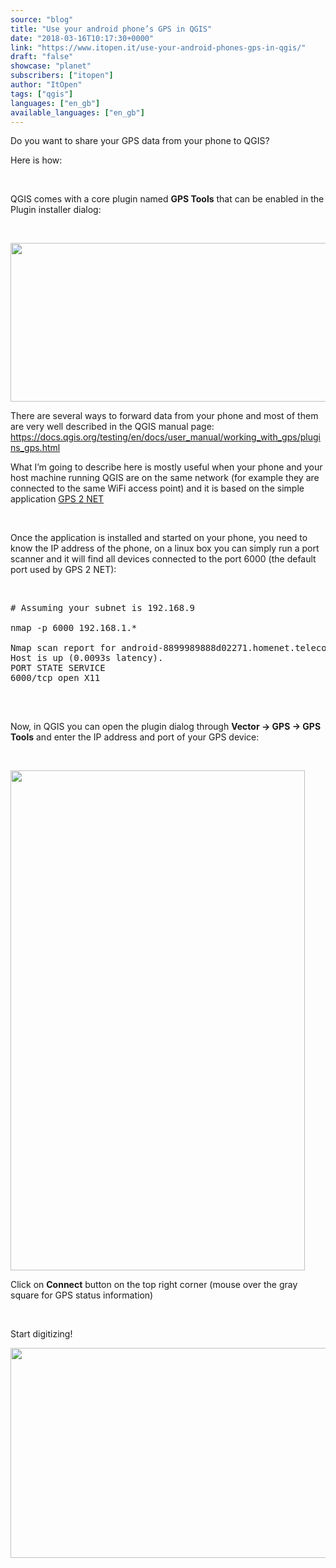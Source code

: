 ```yaml
---
source: "blog"
title: "Use your android phone’s GPS in QGIS"
date: "2018-03-16T10:17:30+0000"
link: "https://www.itopen.it/use-your-android-phones-gps-in-qgis/"
draft: "false"
showcase: "planet"
subscribers: ["itopen"]
author: "ItOpen"
tags: ["qgis"]
languages: ["en_gb"]
available_languages: ["en_gb"]
---
```


Do you want to share your GPS data from your phone to QGIS?

Here is how:

&nbsp;

QGIS comes with a core plugin named <strong>GPS Tools</strong> that can be enabled in the Plugin installer dialog:

&nbsp;

<a class="thumbnail cboxElement" href="https://www.itopen.it/wp-content/uploads/2018/03/gps-connection-install.png"><img alt="" class="aligncenter size-large wp-image-1886" height="254" src="https://www.itopen.it/wp-content/uploads/2018/03/gps-connection-install-800x254.png" width="800" /></a>

There are several ways to forward data from your phone and most of them are very well described in the QGIS manual page: <a href="https://docs.qgis.org/testing/en/docs/user_manual/working_with_gps/plugins_gps.html">https://docs.qgis.org/testing/en/docs/user_manual/working_with_gps/plugins_gps.html</a>

What I&#8217;m going to describe here is mostly useful when your phone and your host machine running QGIS are on the same network (for example they are connected to the same WiFi access point) and it is based on the simple application <a href="https://play.google.com/store/apps/details?id=net.cajax.gps2net&amp;hl=it">GPS 2 NET</a>

&nbsp;

Once the application is installed and started on your phone, you need to know the IP address of the phone, on a linux box you can simply run a port scanner and it will find all devices connected to the port 6000 (the default port used by GPS 2 NET):

&nbsp;
<pre class="wp-code-highlight prettyprint"># Assuming your subnet is 192.168.9

nmap -p 6000 192.168.1.*

Nmap scan report for android-8899989888d02271.homenet.telecomitalia.it (192.168.99.50)
Host is up (0.0093s latency).
PORT STATE SERVICE
6000/tcp open X11

</pre>
&nbsp;

Now, in QGIS you can open the plugin dialog through <strong>Vector -&gt; GPS -&gt; GPS Tools</strong> and enter the IP address and port of your GPS device:

&nbsp;

<a class="thumbnail cboxElement" href="https://www.itopen.it/wp-content/uploads/2018/03/gps-connection-settings.png"><img alt="" class="aligncenter size-large wp-image-1890" height="800" src="https://www.itopen.it/wp-content/uploads/2018/03/gps-connection-settings-471x800.png" width="471" /></a>

Click on <strong>Connect</strong> button on the top right corner (mouse over the gray square for GPS status information)

&nbsp;

Start digitizing!

<a class="thumbnail cboxElement" href="https://www.itopen.it/wp-content/uploads/2018/03/gps-connection-fix.png"><img alt="" class="aligncenter size-large wp-image-1893" height="336" src="https://www.itopen.it/wp-content/uploads/2018/03/gps-connection-fix-800x336.png" width="800" /></a>
